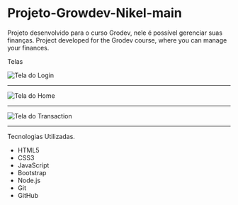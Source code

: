 # Projeto-Growdev-Nikel-main

Projeto desenvolvido para o curso Grodev, nele é possível gerenciar suas finanças. 
  Project developed for the Grodev course, where you can manage your finances.
 
 Telas

![ Tela do Login ](Projeto-Growdev-Nikel-main/img/pag_login.png)

---

![ Tela do Home ](Projeto-Growdev-Nikel-main/img/pag_home.png)

---

![ Tela do Transaction ](Projeto-Growdev-Nikel-main/img/pag_transactions.png)

---

Tecnologias Utilizadas.

 - HTML5  
 - CSS3 
 - JavaScript  
 - Bootstrap 
 - Node.js 
 - Git 
 - GitHub
